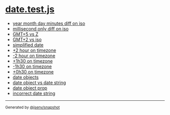# [date.test.js](../date.test.js)


- [year month day minutes diff on iso](year_month_day_minutes_diff_on_iso/year_month_day_minutes_diff_on_iso.md)
- [millisecond only diff on iso](millisecond_only_diff_on_iso/millisecond_only_diff_on_iso.md)
- [GMT+5 vs Z](gmt+5_vs_z/gmt+5_vs_z.md)
- [GMT+2 vs iso](gmt+2_vs_iso/gmt+2_vs_iso.md)
- [simplified date](simplified_date/simplified_date.md)
- [+2 hour on timezone](+2_hour_on_timezone/+2_hour_on_timezone.md)
- [-2 hour on timezone](-2_hour_on_timezone/-2_hour_on_timezone.md)
- [+1h30 on timezone](+1h30_on_timezone/+1h30_on_timezone.md)
- [-1h30 on timezone](-1h30_on_timezone/-1h30_on_timezone.md)
- [+0h30 on timezone](+0h30_on_timezone/+0h30_on_timezone.md)
- [date objects](date_objects/date_objects.md)
- [date object vs date string](date_object_vs_date_string/date_object_vs_date_string.md)
- [date object prop](date_object_prop/date_object_prop.md)
- [incorrect date string](incorrect_date_string/incorrect_date_string.md)

---

<sub>
  Generated by <a href="https://github.com/jsenv/core/tree/main/packages/tooling/snapshot">@jsenv/snapshot</a>
</sub>

